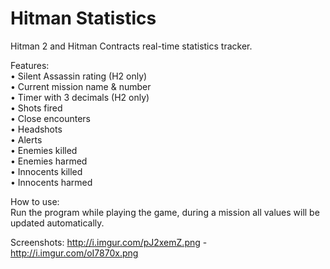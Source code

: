 Hitman Statistics
============

Hitman 2 and Hitman Contracts real-time statistics tracker.

Features:<br>
 • Silent Assassin rating (H2 only)<br>
 • Current mission name & number<br>
 • Timer with 3 decimals (H2 only)<br>
 • Shots fired<br>
 • Close encounters<br>
 • Headshots<br>
 • Alerts<br>
 • Enemies killed<br>
 • Enemies harmed<br>
 • Innocents killed<br>
 • Innocents harmed

How to use:<br>
  Run the program while playing the game, during a mission all values will be updated automatically.

Screenshots: http://i.imgur.com/pJ2xemZ.png - http://i.imgur.com/oI7870x.png
